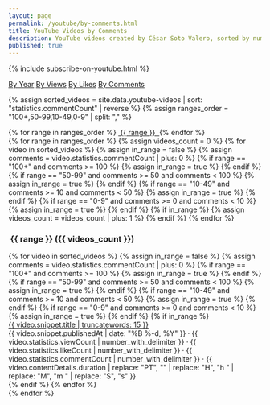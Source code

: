 ```yaml
---
layout: page
permalink: /youtube/by-comments.html
title: YouTube Videos by Comments
description: YouTube videos created by César Soto Valero, sorted by number of comments.
published: true
---
```

<!-- markdownlint-disable MD033 -->

{% include subscribe-on-youtube.html %}

<!-- Buttons for ordering YouTube videos -->
<div class="list-filters">
    <a href="/youtube/by-year.html" class="list-filter">By Year</a>
    <a href="/youtube/by-views.html" class="list-filter">By Views</a>
    <a href="/youtube/by-likes.html" class="list-filter">By Likes</a>
    <a href="/youtube/by-comments.html" class="list-filter">By Comments</a>
</div>

{% assign sorted_videos = site.data.youtube-videos | sort: "statistics.commentCount" | reverse %}
{% assign ranges_order = "100+,50-99,10-49,0-9" | split: "," %}

<!-- Comments cloud -->
<div class="tag-list">
  {% for range in ranges_order %}
     <a href="#{{ range }}" class="btn btn-primary tag-btn">
        <i class="fas fa-comments" aria-hidden="true"></i>&nbsp;{{ range }}&nbsp;
     </a>
  {% endfor %}
</div>

<div id="full-tags-list">
  {% for range in ranges_order %}
     {% assign videos_count = 0 %}
     {% for video in sorted_videos %}
        {% assign in_range = false %}
        {% assign comments = video.statistics.commentCount | plus: 0 %}
        {% if range == "100+" and comments >= 100 %}
            {% assign in_range = true %}
        {% endif %}
        {% if range == "50-99" and comments >= 50 and comments < 100 %}
            {% assign in_range = true %}
        {% endif %}
        {% if range == "10-49" and comments >= 10 and comments < 50 %}
            {% assign in_range = true %}
        {% endif %}
        {% if range == "0-9" and comments >= 0 and comments < 10 %}
            {% assign in_range = true %}
        {% endif %}
        {% if in_range %}
          {% assign videos_count = videos_count | plus: 1 %}
        {% endif %}
     {% endfor %}
     <h3 id="{{ range }}" class="linked-section">
        <i class="fas fa-comments" aria-hidden="true"></i>&nbsp;{{ range }}&nbsp;({{ videos_count }})
     </h3>
     <div class="video-list">
        {% for video in sorted_videos %}
          {% assign in_range = false %}
          {% assign comments = video.statistics.commentCount | plus: 0 %}
          {% if range == "100+" and comments >= 100 %}
              {% assign in_range = true %}
          {% endif %}
          {% if range == "50-99" and comments >= 50 and comments < 100 %}
              {% assign in_range = true %}
          {% endif %}
          {% if range == "10-49" and comments >= 10 and comments < 50 %}
              {% assign in_range = true %}
          {% endif %}
          {% if range == "0-9" and comments >= 0 and comments < 10 %}
              {% assign in_range = true %}
          {% endif %}
          {% if in_range %}
             <div class="tag-entry">
                <a href="https://www.youtube.com/watch?v={{ video.id }}" target="_blank">{{ video.snippet.title | truncatewords: 15 }}</a>
                <div class="entry-date">
                  <time datetime="{{ video.snippet.publishedAt }}">{{ video.snippet.publishedAt | date: "%B %-d, %Y" }}</time>
                  <span class="video-stats">
                     · <i class="fas fa-eye"></i> {{ video.statistics.viewCount | number_with_delimiter }}
                     · <i class="fas fa-thumbs-up"></i> {{ video.statistics.likeCount | number_with_delimiter }}
                     · <i class="fas fa-comments"></i> {{ video.statistics.commentCount | number_with_delimiter }}
                     · <i class="fas fa-clock"></i> {{ video.contentDetails.duration | replace: "PT", "" | replace: "H", "h " | replace: "M", "m " | replace: "S", "s" }}
                  </span>
                </div>
             </div>
          {% endif %}
        {% endfor %}
     </div>
  {% endfor %}
</div>
